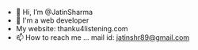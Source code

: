 - 👋 Hi, I’m @JatinSharma
- 👀 I'm a web developer
- My website: thanku4listening.com
- 📫 How to reach me ... mail id: jatinshr89@gmail.com

<!---
JatinSharma/JatinSharma is a ✨ special ✨ repository because its `README.md` (this file) appears on your GitHub profile.
You can click the Preview link to take a look at your changes.
--->
